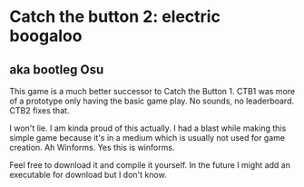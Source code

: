 # Catch the button 2: electric boogaloo
## aka bootleg Osu

This game is a much better successor to Catch the Button 1. CTB1 was more of a prototype only having the basic game play. No sounds, no leaderboard.
CTB2 fixes that.

I won't lie. I am kinda proud of this actually. I had a blast while making this simple game because it's in a medium which is usually not used for game creation. Ah Winforms. Yes this is winforms.

Feel free to download it and compile it yourself. In the future I might add an executable for download but I don't know.